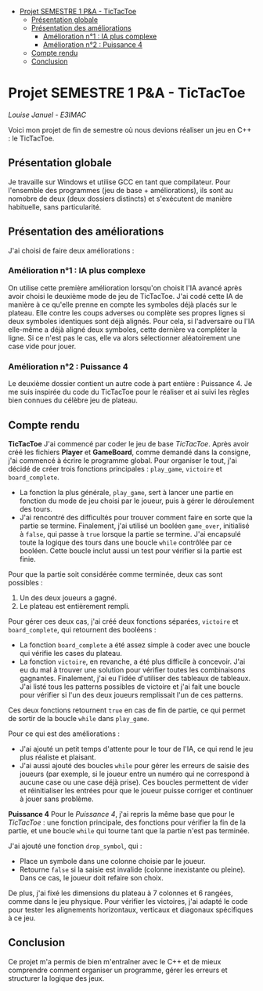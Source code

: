 - [Projet SEMESTRE 1 P\&A - TicTacToe](#projet-semestre-1-pa---tictactoe)
  - [Présentation globale](#présentation-globale)
  - [Présentation des améliorations](#présentation-des-améliorations)
    - [Amélioration n°1 : IA plus complexe](#amélioration-n1--ia-plus-complexe)
    - [Amélioration n°2 : Puissance 4](#amélioration-n2--puissance-4)
  - [Compte rendu](#compte-rendu)
  - [Conclusion](#conclusion)


# Projet SEMESTRE 1 P&A - TicTacToe

*Louise Januel - E3IMAC*

Voici mon projet de fin de semestre où nous devions réaliser un jeu en C++ : le TicTacToe.

## Présentation globale

Je travaille sur Windows et utilise GCC en tant que compilateur.
Pour l'ensemble des programmes (jeu de base + améliorations), ils sont au nomobre de deux (deux dossiers distincts) et s'exécutent de manière habituelle, sans particularité.

## Présentation des améliorations 

J'ai choisi de faire deux améliorations : 

### Amélioration n°1 : IA plus complexe

On utilise cette première amélioration lorsqu'on choisit l'IA avancé après avoir choisi le deuxième mode de jeu de  TicTacToe.
J'ai codé cette IA de manière à ce qu'elle prenne en compte les symboles déjà placés sur le plateau. Elle contre les coups adverses ou complète ses propres lignes si deux symboles identiques sont déjà alignés. Pour cela, si l'adversaire ou l'IA elle-même a déjà aligné deux symboles, cette dernière va compléter la ligne. Si ce n'est pas le cas, elle va alors sélectionner aléatoirement une case vide pour jouer.

### Amélioration n°2 : Puissance 4

Le deuxième dossier contient un autre code à part entière : Puissance 4. Je me suis inspirée du code du TicTacToe pour le réaliser et ai suivi les règles bien connues du célèbre jeu de plateau.


## Compte rendu

**TicTacToe**
J'ai commencé par coder le jeu de base *TicTacToe*. Après avoir créé les fichiers **Player** et **GameBoard**, comme demandé dans la consigne, j'ai commencé à écrire le programme global. Pour organiser le tout, j'ai décidé de créer trois fonctions principales : `play_game`, `victoire` et `board_complete`.

- La fonction la plus générale, `play_game`, sert à lancer une partie en fonction du mode de jeu choisi par le joueur, puis à gérer le déroulement des tours.  
- J'ai rencontré des difficultés pour trouver comment faire en sorte que la partie se termine. Finalement, j'ai utilisé un booléen `game_over`, initialisé à `false`, qui passe à `true` lorsque la partie se termine. J'ai encapsulé toute la logique des tours dans une boucle `while` contrôlée par ce booléen. Cette boucle inclut aussi un test pour vérifier si la partie est finie.

Pour que la partie soit considérée comme terminée, deux cas sont possibles :
1. Un des deux joueurs a gagné.
2. Le plateau est entièrement rempli.

Pour gérer ces deux cas, j'ai créé deux fonctions séparées, `victoire` et `board_complete`, qui retournent des booléens :
- La fonction `board_complete` a été assez simple à coder avec une boucle qui vérifie les cases du plateau.
- La fonction `victoire`, en revanche, a été plus difficile à concevoir. J'ai eu du mal à trouver une solution pour vérifier toutes les combinaisons gagnantes. Finalement, j'ai eu l'idée d'utiliser des tableaux de tableaux. J'ai listé tous les patterns possibles de victoire et j'ai fait une boucle pour vérifier si l'un des deux joueurs remplissait l'un de ces patterns.

Ces deux fonctions retournent `true` en cas de fin de partie, ce qui permet de sortir de la boucle `while` dans `play_game`.

Pour ce qui est des améliorations :
- J'ai ajouté un petit temps d'attente pour le tour de l'IA, ce qui rend le jeu plus réaliste et plaisant.
- J'ai aussi ajouté des boucles `while` pour gérer les erreurs de saisie des joueurs (par exemple, si le joueur entre un numéro qui ne correspond à aucune case ou une case déjà prise). Ces boucles permettent de vider et réinitialiser les entrées pour que le joueur puisse corriger et continuer à jouer sans problème.

**Puissance 4**
Pour le *Puissance 4*, j'ai repris la même base que pour le *TicTacToe* : une fonction principale, des fonctions pour vérifier la fin de la partie, et une boucle `while` qui tourne tant que la partie n'est pas terminée.

J'ai ajouté une fonction `drop_symbol`, qui :
- Place un symbole dans une colonne choisie par le joueur.
- Retourne `false` si la saisie est invalide (colonne inexistante ou pleine). Dans ce cas, le joueur doit refaire son choix.

De plus, j'ai fixé les dimensions du plateau à 7 colonnes et 6 rangées, comme dans le jeu physique. Pour vérifier les victoires, j'ai adapté le code pour tester les alignements horizontaux, verticaux et diagonaux spécifiques à ce jeu.

## Conclusion

Ce projet m'a permis de bien m'entraîner avec le C++ et de mieux comprendre comment organiser un programme, gérer les erreurs et structurer la logique des jeux.